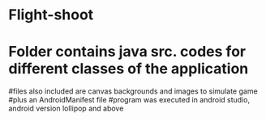 # Flight-shoot
# Folder contains java src. codes for different classes of the application
#files also included are canvas backgrounds and images to simulate game
#plus an AndroidManifest file
#program was executed in android studio, android version lollipop and above
